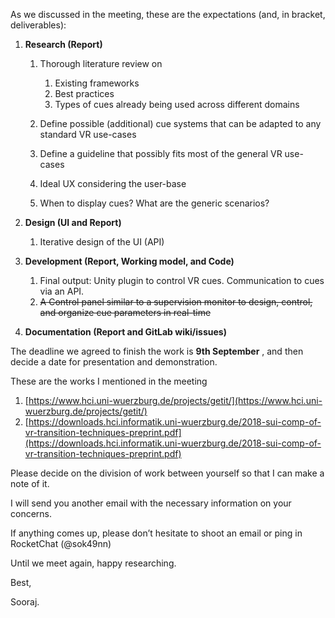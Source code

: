 As we discussed in the meeting, these are the expectations (and, in bracket, deliverables):

1. **Research (Report)**

   1. Thorough literature review on

      1. Existing frameworks
      2. Best practices
      3. Types of cues already being used across different domains
   2. Define possible (additional) cue systems that can be adapted to any standard VR use-cases
   3. Define a guideline that possibly fits most of the general VR use-cases
   4. Ideal UX considering the user-base
   5. When to display cues? What are the generic scenarios?
2. **Design (UI and Report)**

   1. Iterative design of the UI (API)
3. **Development (Report, Working model, and Code)**

   1. Final output: Unity plugin to control VR cues. Communication to cues via an API.
   2. ~~A Control panel similar to a supervision monitor to design, control, and organize cue parameters in real-time~~
4. **Documentation (Report and GitLab wiki/issues)**

The deadline we agreed to finish the work is  **9th September** , and then decide a date for presentation and demonstration.


These are the works I mentioned in the meeting

1. [https://www.hci.uni-wuerzburg.de/projects/getit/](https://www.hci.uni-wuerzburg.de/projects/getit/)
2. [https://downloads.hci.informatik.uni-wuerzburg.de/2018-sui-comp-of-vr-transition-techniques-preprint.pdf](https://downloads.hci.informatik.uni-wuerzburg.de/2018-sui-comp-of-vr-transition-techniques-preprint.pdf)

Please decide on the division of work between yourself so that I can make a note of it.

I will send you another email with the necessary information on your concerns.

If anything comes up, please don’t hesitate to shoot an email or ping in RocketChat (@sok49nn)

Until we meet again, happy researching.

Best,

Sooraj.
